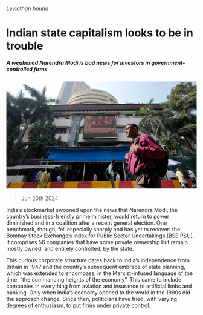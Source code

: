 ###### Leviathan bound

# Indian state capitalism looks to be in trouble 

##### A weakened Narendra Modi is bad news for investors in government-controlled firms 

![image](images/20240622_FNP504.jpg) 

> Jun 20th 2024 

India’s stockmarket swooned upon the news that Narendra Modi, the country’s business-friendly prime minister, would return to power diminished and in a coalition after a recent general election. One benchmark, though, fell especially sharply and has yet to recover: the Bombay Stock Exchange’s index for Public Sector Undertakings (BSE PSU). It comprises 56 companies that have some private ownership but remain mostly owned, and entirely controlled, by the state.

This curious corporate structure dates back to India’s independence from Britain in 1947 and the country’s subsequent embrace of state planning, which was extended to encompass, in the Marxist-infused language of the time, “the commanding heights of the economy”. This came to include companies in everything from aviation and insurance to artificial limbs and banking. Only when India’s economy opened to the world in the 1990s did the approach change. Since then, politicians have tried, with varying degrees of enthusiasm, to put firms under private control. 

